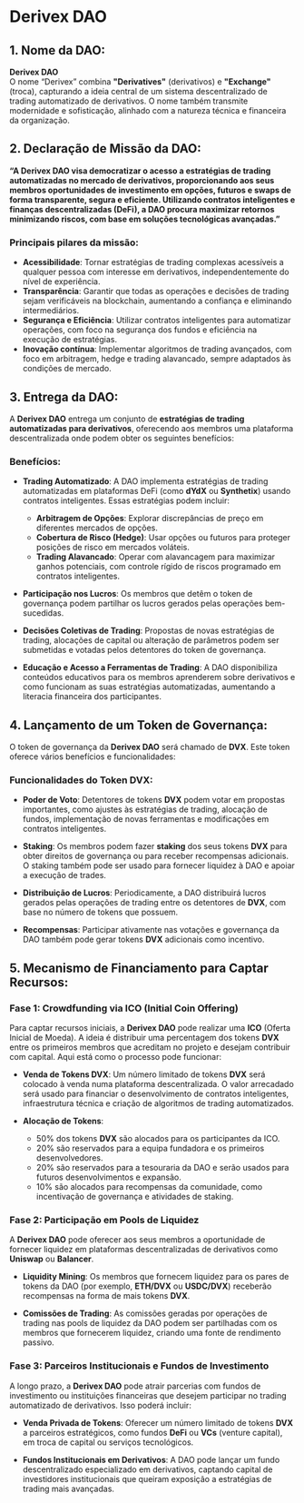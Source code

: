 # Derivex DAO

## 1. Nome da DAO:
**Derivex DAO**  
O nome “Derivex” combina **"Derivatives"** (derivativos) e **"Exchange"** (troca), capturando a ideia central de um sistema descentralizado de trading automatizado de derivativos. O nome também transmite modernidade e sofisticação, alinhado com a natureza técnica e financeira da organização.

## 2. Declaração de Missão da DAO:
**“A Derivex DAO visa democratizar o acesso a estratégias de trading automatizadas no mercado de derivativos, proporcionando aos seus membros oportunidades de investimento em opções, futuros e swaps de forma transparente, segura e eficiente. Utilizando contratos inteligentes e finanças descentralizadas (DeFi), a DAO procura maximizar retornos minimizando riscos, com base em soluções tecnológicas avançadas.”**

### Principais pilares da missão:

- **Acessibilidade**: Tornar estratégias de trading complexas acessíveis a qualquer pessoa com interesse em derivativos, independentemente do nível de experiência.
- **Transparência**: Garantir que todas as operações e decisões de trading sejam verificáveis na blockchain, aumentando a confiança e eliminando intermediários.
- **Segurança e Eficiência**: Utilizar contratos inteligentes para automatizar operações, com foco na segurança dos fundos e eficiência na execução de estratégias.
- **Inovação contínua**: Implementar algoritmos de trading avançados, com foco em arbitragem, hedge e trading alavancado, sempre adaptados às condições de mercado.

## 3. Entrega da DAO:
A **Derivex DAO** entrega um conjunto de **estratégias de trading automatizadas para derivativos**, oferecendo aos membros uma plataforma descentralizada onde podem obter os seguintes benefícios:

### Benefícios:

- **Trading Automatizado**: A DAO implementa estratégias de trading automatizadas em plataformas DeFi (como **dYdX** ou **Synthetix**) usando contratos inteligentes. Essas estratégias podem incluir:
  - **Arbitragem de Opções**: Explorar discrepâncias de preço em diferentes mercados de opções.
  - **Cobertura de Risco (Hedge)**: Usar opções ou futuros para proteger posições de risco em mercados voláteis.
  - **Trading Alavancado**: Operar com alavancagem para maximizar ganhos potenciais, com controle rígido de riscos programado em contratos inteligentes.
  
- **Participação nos Lucros**: Os membros que detêm o token de governança podem partilhar os lucros gerados pelas operações bem-sucedidas.
  
- **Decisões Coletivas de Trading**: Propostas de novas estratégias de trading, alocações de capital ou alteração de parâmetros podem ser submetidas e votadas pelos detentores do token de governança.

- **Educação e Acesso a Ferramentas de Trading**: A DAO disponibiliza conteúdos educativos para os membros aprenderem sobre derivativos e como funcionam as suas estratégias automatizadas, aumentando a literacia financeira dos participantes.

## 4. Lançamento de um Token de Governança:
O token de governança da **Derivex DAO** será chamado de **DVX**. Este token oferece vários benefícios e funcionalidades:

### Funcionalidades do Token DVX:
- **Poder de Voto**: Detentores de tokens **DVX** podem votar em propostas importantes, como ajustes às estratégias de trading, alocação de fundos, implementação de novas ferramentas e modificações em contratos inteligentes.
  
- **Staking**: Os membros podem fazer **staking** dos seus tokens **DVX** para obter direitos de governança ou para receber recompensas adicionais. O staking também pode ser usado para fornecer liquidez à DAO e apoiar a execução de trades.
  
- **Distribuição de Lucros**: Periodicamente, a DAO distribuirá lucros gerados pelas operações de trading entre os detentores de **DVX**, com base no número de tokens que possuem.

- **Recompensas**: Participar ativamente nas votações e governança da DAO também pode gerar tokens **DVX** adicionais como incentivo.

## 5. Mecanismo de Financiamento para Captar Recursos:

### Fase 1: **Crowdfunding via ICO (Initial Coin Offering)**
Para captar recursos iniciais, a **Derivex DAO** pode realizar uma **ICO** (Oferta Inicial de Moeda). A ideia é distribuir uma percentagem dos tokens **DVX** entre os primeiros membros que acreditam no projeto e desejam contribuir com capital. Aqui está como o processo pode funcionar:

- **Venda de Tokens DVX**: Um número limitado de tokens **DVX** será colocado à venda numa plataforma descentralizada. O valor arrecadado será usado para financiar o desenvolvimento de contratos inteligentes, infraestrutura técnica e criação de algoritmos de trading automatizados.
  
- **Alocação de Tokens**:
  - 50% dos tokens **DVX** são alocados para os participantes da ICO.
  - 20% são reservados para a equipa fundadora e os primeiros desenvolvedores.
  - 20% são reservados para a tesouraria da DAO e serão usados para futuros desenvolvimentos e expansão.
  - 10% são alocados para recompensas da comunidade, como incentivação de governança e atividades de staking.

### Fase 2: **Participação em Pools de Liquidez**
A **Derivex DAO** pode oferecer aos seus membros a oportunidade de fornecer liquidez em plataformas descentralizadas de derivativos como **Uniswap** ou **Balancer**.

- **Liquidity Mining**: Os membros que fornecem liquidez para os pares de tokens da DAO (por exemplo, **ETH/DVX** ou **USDC/DVX**) receberão recompensas na forma de mais tokens **DVX**.

- **Comissões de Trading**: As comissões geradas por operações de trading nas pools de liquidez da DAO podem ser partilhadas com os membros que fornecerem liquidez, criando uma fonte de rendimento passivo.

### Fase 3: **Parceiros Institucionais e Fundos de Investimento**
A longo prazo, a **Derivex DAO** pode atrair parcerias com fundos de investimento ou instituições financeiras que desejem participar no trading automatizado de derivativos. Isso poderá incluir:

- **Venda Privada de Tokens**: Oferecer um número limitado de tokens **DVX** a parceiros estratégicos, como fundos **DeFi** ou **VCs** (venture capital), em troca de capital ou serviços tecnológicos.
  
- **Fundos Institucionais em Derivativos**: A DAO pode lançar um fundo descentralizado especializado em derivativos, captando capital de investidores institucionais que queiram exposição a estratégias de trading mais avançadas.

